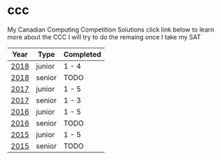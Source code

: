 # ccc
My Canadian Computing Competition Solutions click link below to learn more about the CCC
I will try to do the remaing once I take my SAT

|  Year  |  Type  |  Completed  
|---|---|---
| [2018](../tree/master/2018) |  junior | 1 - 4
| [2018](../tree/master/2018) |  senior | TODO
| [2017](../tree/master/2017) |  junior | 1 - 5
| [2017](../tree/master/2017) |  senior | 1 - 3
| [2016](../tree/master/2016) |  junior | 1 - 5
| [2016](../tree/master/2016) |  senior | TODO
| [2015](../tree/master/2015) |  junior | 1 - 5
| [2015](../tree/master/2015) |  senior | TODO
